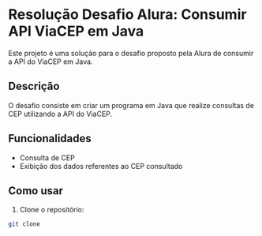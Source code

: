 # Resolução Desafio Alura: Consumir API ViaCEP em Java

Este projeto é uma solução para o desafio proposto pela Alura de consumir a API do ViaCEP em Java.

## Descrição

O desafio consiste em criar um programa em Java que realize consultas de CEP utilizando a API do ViaCEP.

## Funcionalidades

- Consulta de CEP
- Exibição dos dados referentes ao CEP consultado

## Como usar

1. Clone o repositório:

```bash
git clone 
